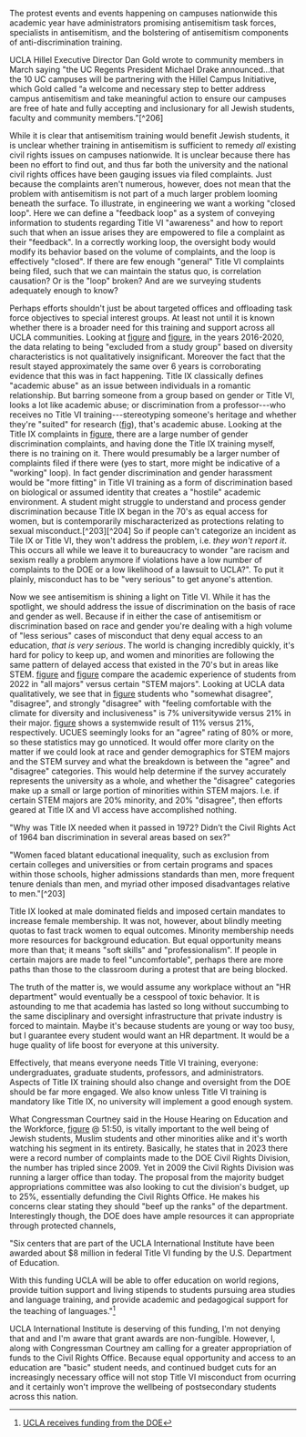 
The protest events and events happening on campuses nationwide this academic year have administrators promising antisemitism task forces, specialists in antisemitism, 
and the bolstering of antisemitism components of anti-discrimination training. 

UCLA Hillel Executive Director Dan Gold wrote to community members in March saying "the UC Regents President Michael Drake announced...that the 10 UC campuses will be 
partnering with the Hillel Campus Initiative, which Gold called “a welcome and necessary step to better address campus antisemitism and take meaningful action to ensure our campuses are free of hate and fully accepting and inclusionary
for all Jewish students, faculty and community members.”[^206]

While it is clear that antisemitism training would benefit Jewish students, it is unclear whether training in antisemitism is sufficient to remedy *all* existing civil rights issues on campuses nationwide. It is unclear because there has been 
no effort to find out, and thus far both the university and the national civil rights offices have been gauging issues via filed complaints. Just because the complaints aren't numerous, however, does not mean that the problem with antisemitism
 is not part of a much larger problem looming beneath the surface. To illustrate, in engineering we want a working "closed loop". Here we can define a "feedback loop" as a system of conveying information to students regarding Title VI 
"awareness" and how to report such that when an issue arises they are empowered to file a complaint as their "feedback". In a correctly working loop, the oversight body would modify its behavior based on the volume of complaints, and the 
loop is effectively "closed". If there are few enough "general" Title VI complaints being filed, such that we can maintain the status quo, is correlation causation? Or is the "loop" broken? And are we surveying students adequately enough to know?

Perhaps efforts shouldn't just be about targeted offices and offloading task force objectives to special interest groups. At least not until it is known whether there is a broader need for this training and support across all UCLA communities. 
Looking at [figure](##fig:ucues-ucla-site-1) and [figure](##fig:ucues-ucla-site-2), in the years 2016-2020, the data relating to being "excluded from a study group" based on diversity characteristics is not qualitatively insignificant. Moreover the 
fact that the result stayed approximately the same over 6 years is corroborating evidence that this was in fact happening. Title IX classically defines "academic abuse" as an issue between individuals in a romantic relationship. 
But barring someone from a group based on gender or Title VI, looks a lot like academic abuse; or discrimination from a professor---who receives no Title VI training---stereotyping someone's heritage and whether 
they're "suited" for research ([fig](##fig:reddit-black-bruins-2)), that's academic abuse. Looking at the Title IX complaints in [figure](##fig:dpo-investigations-title-ix), there are a large number of gender discrimination complaints, 
and having done the Title IX training myself, there is no training on it. There would presumably be a larger number of complaints filed if there were (yes to start, more might be indicative of a "working" loop). In fact gender discrimination and gender harassment would be 
"more fitting" in Title VI training as a form of discrimination based on biological or assumed identity that creates a "hostile" academic environment. A student might struggle to understand and process gender 
discrimination because Title IX began in the 70's as equal access for women, but is contemporarily mischaracterized as protections relating to sexual misconduct.[^203][^204] So if people can't categorize an incident as Tile IX or Title VI, 
they won't address the problem, i.e. *they won't report it*. This occurs all while we leave it to bureaucracy to wonder "are racism and sexism really a problem anymore if violations have a low number of complaints to the DOE or a low 
likelihood of a lawsuit to UCLA?". To put it plainly, misconduct has to be "very serious" to get anyone's attention. 

Now we see antisemitism is shining a light on Title VI. While it has the spotlight, we should address the issue of discrimination on the basis of race and gender as well. Because if in either the case of antisemitism or discrimination 
based on race and gender you're dealing with a high volume of "less serious" cases of misconduct that deny equal access to an education, *that is very serious*. The world is changing incredibly quickly, it's hard for policy to keep up, 
and women and minorities are following the same pattern of delayed access that existed in the 70's but in areas like STEM. [figure](##fig:ucues-ucla-all-2022) and [figure](##fig:ucues-ucla-both-2022) compare the academic experience of students 
from 2022 in "all majors" versus certain "STEM majors". Looking at UCLA data qualitatively, we see that in [figure](##fig:ucues-ucla-both-2022) students who "somewhat disagree", "disagree", and strongly "disagree" with "feeling comfortable with 
the climate for diversity and inclusiveness" is 7% universitywide versus 21% in their major. [figure](##fig:ucues-uc-both-2022) shows a systemwide result of 11% versus 21%, respectively. UCUES seemingly
looks for an "agree" rating of 80% or more, so these statistics may go unnoticed. It would offer more clarity on the matter if we could look at race and gender demographics for STEM majors and the STEM
survey and what the breakdown is between the "agree" and "disagree" categories. This would help determine if the survey accurately represents the university as a whole, and whether the "disagree" categories make up a small or large portion 
of minorities within STEM majors. I.e. if certain STEM majors are 20% minority, and 20% "disagree", then efforts geared at Title IX and VI access have accomplished nothing. 

"Why was Title IX needed when it passed in 1972? Didn’t the Civil Rights Act of 1964 ban discrimination in several areas based on sex?"

"Women faced blatant educational inequality, such as exclusion from certain colleges and universities or from certain programs and spaces within those schools, higher admissions standards than men, more frequent tenure denials than men, 
and myriad other imposed disadvantages relative to men."[^203]

Title IX looked at male dominated fields and imposed certain mandates to increase female membership. It was not, however, about blindly meeting quotas to fast track women to equal outcomes. Minority membership needs more resources for 
background education. But equal opportunity means more than that; it means "soft skills" and "professionalism". If people in certain majors are made to feel "uncomfortable", 
perhaps there are more paths than those to the classroom during a protest that are being blocked.

The truth of the matter is, we would assume any workplace without an "HR department" would eventually be a cesspool of toxic behavior. It is astounding to me that academia has lasted so long without succumbing to the same disciplinary and 
oversight infrastructure that private industry is forced to maintain. Maybe it's because students are young or way too busy, but I guarantee every student would want an HR department. It would be a huge quality of life boost for everyone at this university. 

Effectively, that means everyone needs Title VI training, everyone: undergraduates, graduate students, professors, and administrators. Aspects of Title IX training should also change and oversight from the DOE should be far more engaged. We 
also know unless Title VI training is mandatory like Title IX, no university will implement a good enough system.

What Congressman Courtney said in the House Hearing on Education and the Workforce, [figure](##fig:congressional-hearing) @ 51:50, is vitally important to the well being of Jewish students, Muslim students and other minorities alike 
and it's worth watching his segment in its entirety. Basically, he states that in 2023 there were a record number of complaints made to the DOE Civil Rights Division, the number has tripled since 2009. Yet in 2009 the Civil Rights Division
was running a larger office than today. The proposal from the majority budget appropriations committee was also looking to cut the division's budget, up to 25%, essentially defunding the Civil Rights Office. He makes his concerns clear stating 
they should "beef up the ranks" of the department. Interestingly though, the DOE does have ample resources it can appropriate through protected channels,

"Six centers that are part of the UCLA International Institute have been awarded about $8 million in federal Title VI funding by the U.S. Department of Education.

With this funding UCLA will be able to offer education on world regions, provide tuition support and living stipends to students pursuing area studies and language training, and provide academic and pedagogical 
support for the teaching of languages."[^300] 

UCLA International Institute is deserving of this funding, I'm not denying that and and I'm aware that grant awards are non-fungible. However, I, along with Congressman Courtney am calling for a 
greater appropriation of funds to the Civil Rights Office. Because equal opportunity and access to an education are "basic" student needs, and continued budget cuts 
for an increasingly necessary office will not stop Title VI misconduct from ocurring and it certainly won't improve the wellbeing of postsecondary students across this nation. 

[^300]:[UCLA receives funding from the DOE](https://newsroom.ucla.edu/releases/international-institute-receives-8-million-title-6-federal-funding)



